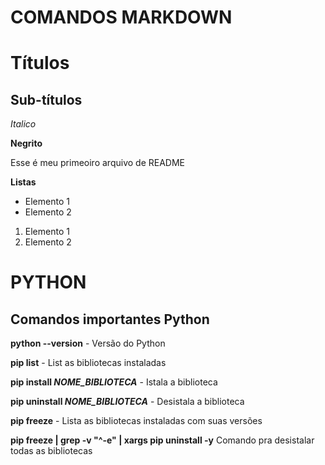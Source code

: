 # COMANDOS MARKDOWN

# Títulos

## Sub-títulos 

*Italico*

**Negrito**

Esse é meu primeoiro arquivo de README 

**Listas**
- Elemento 1
- Elemento 2 

1) Elemento 1
2) Elemento 2


# PYTHON 

## Comandos importantes Python

**python --version** - Versão do Python

**pip list** - List as bibliotecas instaladas

**pip install *NOME_BIBLIOTECA*** - Istala a biblioteca

**pip uninstall *NOME_BIBLIOTECA*** - Desistala a biblioteca

**pip freeze** - Lista as bibliotecas instaladas com suas versões

**pip freeze | grep -v "^-e" | xargs pip uninstall -y** Comando pra desistalar todas as bibliotecas
